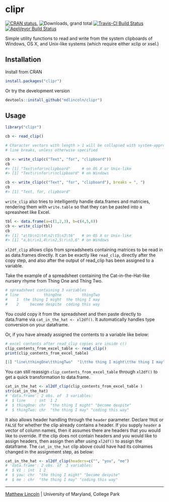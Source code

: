 clipr
=====

[![CRAN status.](http://www.r-pkg.org/badges/version/clipr)](http://www.r-pkg.org/pkg/clipr)
![Downloads, grand total](http://cranlogs.r-pkg.org/badges/grand-total/clipr)
[![Travis-CI Build Status](https://travis-ci.org/mdlincoln/clipr.svg?branch=master)](https://travis-ci.org/mdlincoln/clipr)
[![AppVeyor Build Status](https://ci.appveyor.com/api/projects/status/github/mdlincoln/clipr?branch=master&svg=true)](https://ci.appveyor.com/project/mdlincoln/clipr)

Simple utility functions to read and write from the system clipboards of Windows, OS X, and Unix-like systems (which require either xclip or xsel.)

## Installation

Install from CRAN

```r
install.packages("clipr")
```

Or try the development version

```r
devtools::install_github("mdlincoln/clipr")
```

## Usage

``` r
library("clipr")

cb <- read_clip()

# Character vectors with length > 1 will be collapsed with system-appropriate
# line breaks, unless otherwise specified

cb <- write_clip(c("Text", "for", "clipboard"))
cb
#> [1] "Text\nfor\nclipboard"     # on OS X or Unix-like
#> [1] "Text\r\nfor\r\nclipboard" # on Windows

cb <- write_clip(c("Text", "for", "clipboard"), breaks = ", ")
cb
#> [1] "Text, for, clipboard"
```

`write_clip` also tries to intelligently handle data.frames and matricies, rendering them with `write.table` so that they can be pasted into a spreasheet like Excel.

``` r
tbl <- data.frame(a=c(1,2,3), b=c(4,5,6))
cb <- write_clip(tbl)
cb
#> [1] "a\tb\n1\t4\n2\t5\n3\t6"   # on OS X or Unix-like
#> [1] "a,b\r\n1,4\r\n2,5\r\n3,6" # on Windows
```

`xl2df_clip` allows clips from spreadsheets containing matrices to be read in as data.frames directly. It can be exactly like `read_clip`, directly after the copy step, and also after the output of read_clip has been assigned to a variable.

Take the example of a spreadsheet containing the Cat-in-the-Hat-like nursery rhyme from Thing One and Thing Two.

``` r
# spreadsheet containing 3 variables
# line           thingOne         thingTwo
#    1  the thing I might  the thing I may
#    2     become despite  coding this way
```

You could copy it from the spreadsheet and then paste directly to data.frame via `cat_in_the_hat <- xl2df()`. It automatically handles type conversion on your dataframe.

Or, if you have already assigned the contents to a variable like below:
``` r
# excel contents after read_clip copies are inside c()
clip_contents_from_excel_table <- read_clip()
print(clip_contents_from_excel_table)

[1] "line\tthingOne\tthingTwo"  "1\tthe thing I might\tthe thing I may" "2\tbecome despite\tcoding this way"
```

You can still reassign `clip_contents_from_excel_table` through `xl2df()` to get a quick transformation to data.frame.

``` r
cat_in_the_hat <- xl2df_clip(clip_contents_from_excel_table )
str(cat_in_the_hat)
# 'data.frame':	2 obs. of  3 variables:
#  $ line    : int  1 2
#  $ thingOne: chr  "the thing I might" "become despite"
#  $ thingTwo: chr  "the thing I may" "coding this way"
```

It also allows header handling through the `header` parameter. Declare `TRUE` or `FALSE` for whether the clip already contains a header. If you supply `header` a vector of column names, then it assumes there are headers that you would like to override. If the clip does not contain headers and you would like to assign headers, then assign then after using `xl2df()` to assign the dataframe. The `cat_in_the_hat` clip above could have had its colnames changed in the assignment step, as below:

``` r
cat_in_the_hat <- xl2df_clip(headers=c("", "you", "me")
# 'data.frame':	2 obs. of  3 variables:
#  $ V1 : int  1 2
#  $ you: chr  "the thing I might" "become despite"
#  $ me : chr  "the thing I may" "coding this way"
```
---
[Matthew Lincoln](http://matthewlincoln.net) | University of Maryland, College Park
